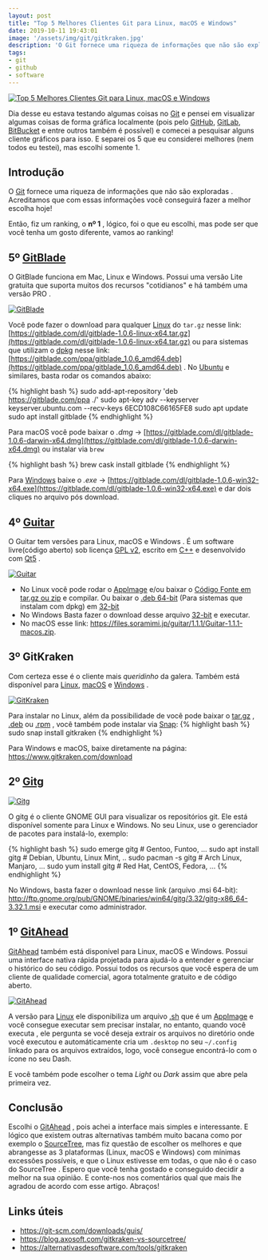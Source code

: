```yaml
---
layout: post
title: "Top 5 Melhores Clientes Git para Linux, macOS e Windows"
date: 2019-10-11 19:43:01
image: '/assets/img/git/gitkraken.jpg'
description: 'O Git fornece uma riqueza de informações que não são exploradas .'
tags:
- git
- github
- software
---
```


[![Top 5 Melhores Clientes Git para Linux, macOS e Windows](/assets/img/git/gitkraken.jpg)](/assets/img/git/gitkraken.jpg)

Dia desse eu estava testando algumas coisas no [Git](https://git-scm.com/) e pensei em visualizar algumas coisas de forma gráfica localmente (pois pelo [GitHub](https://github.com/terroo), [GitLab](https://gitlab.com/terminalroot), [BitBucket](https://bitbucket.com/terminalroot) e entre outros também é possível) e comecei a pesquisar alguns cliente gráficos para isso. E separei os 5 que eu considerei melhores (nem todos eu testei), mas escolhi somente 1.

## Introdução

O [Git](https://terminalroot.com.br/git) fornece uma riqueza de informações que não são exploradas . Acreditamos que com essas informações você conseguirá fazer a melhor escolha hoje!

Então, fiz um ranking, o **nº 1** , lógico, foi o que eu escolhi, mas pode ser que você tenha um gosto diferente, vamos ao ranking!

## 5º [GitBlade](https://gitblade.com/)
O GitBlade funciona em Mac, Linux e Windows. Possui uma versão Lite gratuita que suporta muitos dos recursos "cotidianos" e há também uma versão PRO .

[![GitBlade](https://gitblade.com/screenshots/new/4.png)](https://gitblade.com/screenshots/new/4.png)

Você pode fazer o download para qualquer [Linux](https://terminalroot.com.br/linux/) do `tar.gz` nesse link: [https://gitblade.com/dl/gitblade-1.0.6-linux-x64.tar.gz](https://gitblade.com/dl/gitblade-1.0.6-linux-x64.tar.gz) ou para sistemas que utilizam o [dpkg](https://terminalroot.com.br/2014/12/como-criar-pacotes-deb.html) nesse link: [https://gitblade.com/ppa/gitblade_1.0.6_amd64.deb](https://gitblade.com/ppa/gitblade_1.0.6_amd64.deb) . No [Ubuntu](https://terminalroot.com.br/2019/10/remaster-ubuntu-buntuwm-linux.html) e similares, basta rodar os comandos abaixo:

{% highlight bash %}
sudo add-apt-repository 'deb https://gitblade.com/ppa ./'
sudo apt-key adv --keyserver keyserver.ubuntu.com --recv-keys 6ECD108C66165FE8
sudo apt update
sudo apt install gitblade
{% endhighlight %}

Para macOS você pode baixar o *.dmg* → [https://gitblade.com/dl/gitblade-1.0.6-darwin-x64.dmg](https://gitblade.com/dl/gitblade-1.0.6-darwin-x64.dmg) ou instalar via `brew`

{% highlight bash %}
brew cask install gitblade
{% endhighlight %}

Para [Windows](https://terminalroot.com.br/2018/03/como-usar-o-shell-bash-no-windows.html) baixe o *.exe* → [https://gitblade.com/dl/gitblade-1.0.6-win32-x64.exe](https://gitblade.com/dl/gitblade-1.0.6-win32-x64.exe) e dar dois cliques no arquivo pós download.

<script async src="https://pagead2.googlesyndication.com/pagead/js/adsbygoogle.js"></script>
<!-- Informat -->
<ins class="adsbygoogle"
     style="display:block"
     data-ad-client="ca-pub-2838251107855362"
     data-ad-slot="2327980059"
     data-ad-format="auto"
     data-full-width-responsive="true"></ins>
<script>
(adsbygoogle = window.adsbygoogle || []).push({});
</script>

## 4º [Guitar](https://github.com/soramimi/Guitar)

O Guitar tem versões para Linux, macOS e Windows . É um software livre(código aberto) sob licença [GPL v2](https://www.gnu.org/licenses/old-licenses/gpl-2.0.html), escrito em [C++](https://isocpp.org/) e desenvolvido com [Qt5](https://www.qt.io/developers/) .     

[![Guitar](/assets/img/git/guitar.png)](/assets/img/git/guitar.png)

+ No Linux você pode rodar o [AppImage](https://appimage.org/) e/ou baixar o [Código Fonte em tar.gz ou zip](https://github.com/soramimi/Guitar/releases/tag/continuous) e compilar. Ou baixar o [.deb 64-bit](https://files.soramimi.jp/guitar/1.1.1/guitar_1.1.1_amd64.deb) (Para sistemas que instalam com dpkg) em [32-bit](https://files.soramimi.jp/guitar/1.1.1/guitar_1.1.1_i386.deb)
+ No Windows Basta fazer o download desse arquivo [32-bit](https://files.soramimi.jp/guitar/1.1.1/Guitar-1.1.1-win32-installer.exe) e executar.
+ No macOS esse link: <https://files.soramimi.jp/guitar/1.1.1/Guitar-1.1.1-macos.zip>.

<script async src="https://pagead2.googlesyndication.com/pagead/js/adsbygoogle.js"></script>
<!-- Informat -->
<ins class="adsbygoogle"
     style="display:block"
     data-ad-client="ca-pub-2838251107855362"
     data-ad-slot="2327980059"
     data-ad-format="auto"
     data-full-width-responsive="true"></ins>
<script>
(adsbygoogle = window.adsbygoogle || []).push({});
</script>

## 3º GitKraken

Com certeza esse é o cliente mais *queridinho* da galera. Também está disponível para [Linux](https://terminalroot.com.br/linux/), [macOS](https://terminalroot.com.br/2018/03/como-instalar-o-mac-os-x-em-virtualbox-no-linux.html) e [Windows](https://terminalroot.com.br/2018/03/como-usar-o-shell-bash-no-windows.html) .

[![GitKraken](/assets/img/git/gitkraken.jpg)](/assets/img/git/gitkraken.jpg)

Para instalar no Linux, além da possibilidade de você pode baixar o [tar.gz](https://www.gitkraken.com/download) , [.deb](https://www.gitkraken.com/download) ou [.rpm](https://www.gitkraken.com/download) , você também pode instalar via [Snap](https://snapcraft.io/gitkraken):
{% highlight bash %}
sudo snap install gitkraken
{% endhighlight %}

Para Windows e macOS, baixe diretamente na página: <https://www.gitkraken.com/download>

<script async src="https://pagead2.googlesyndication.com/pagead/js/adsbygoogle.js"></script>
<!-- Informat -->
<ins class="adsbygoogle"
     style="display:block"
     data-ad-client="ca-pub-2838251107855362"
     data-ad-slot="2327980059"
     data-ad-format="auto"
     data-full-width-responsive="true"></ins>
<script>
(adsbygoogle = window.adsbygoogle || []).push({});
</script>

## 2º [Gitg](https://wiki.gnome.org/Apps/Gitg/)

[![Gitg](/assets/img/git/gitg.jpg)](/assets/img/git/gitg.jpg)

O gitg é o cliente GNOME GUI para visualizar os repositórios git. Ele está disponível somente para Linux e Windows. No seu Linux, use o gerenciador de pacotes para instalá-lo, exemplo:

{% highlight bash %}
sudo emerge gitg # Gentoo, Funtoo, ...
sudo apt install gitg # Debian, Ubuntu, Linux Mint, ..
sudo pacman -s gitg # Arch Linux, Manjaro, ...
sudo yum install gitg # Red Hat, CentOS, Fedora, ...
{% endhighlight %}

No Windows, basta fazer o download nesse link (arquivo .msi 64-bit): <http://ftp.gnome.org/pub/GNOME/binaries/win64/gitg/3.32/gitg-x86_64-3.32.1.msi> e executar como administrador.


## 1º [GitAhead](https://gitahead.github.io/gitahead.com/)

[GitAhead](https://gitahead.github.io/gitahead.com/) também está disponível para Linux, macOS e Windows. Possui uma interface nativa rápida projetada para ajudá-lo a entender e gerenciar o histórico do seu código. Possui todos os recursos que você espera de um cliente de qualidade comercial, agora totalmente gratuito e de código aberto.

[![GitAhead](/assets/img/git/gitahead.png)](/assets/img/git/gitahead.png)

A versão para [Linux](https://terminalroot.com.br/linux/) ele disponibiliza um arquivo [.sh](https://terminalroot.com.br/shell) que é um [AppImage](https://appimage.org/) e você consegue executar sem precisar instalar, no entanto, quando você executa , ele pergunta se você deseja extrair os arquivos no diretório onde você executou e automáticamente cria um `.desktop` no seu `~/.config` linkado para os arquivos extraídos, logo, você consegue encontrá-lo com o ícone no seu Dash.

E você também pode escolher o tema *Light* ou *Dark* assim que abre pela primeira vez.

## Conclusão

Escolhi o [GitAhead](https://gitahead.github.io/gitahead.com/) , pois achei a interface mais simples e interessante. E lógico que existem outras alternativas também muito bacana como por exemplo o [SourceTree](https://www.sourcetreeapp.com/), mas fiz questão de escolher os melhores e que abrangesse as 3 plataformas (Linux, macOS e Windows) com mínimas excessões possíveis, e que o Linux estivesse em todas, o que não é o caso do SourceTree . Espero que você tenha gostado e conseguido decidir a melhor na sua opinião. E conte-nos nos comentários qual que mais lhe agradou de acordo com esse artigo. Abraços!

## Links úteis

+ <https://git-scm.com/downloads/guis/>
+ <https://blog.axosoft.com/gitkraken-vs-sourcetree/>
+ <https://alternativasdesoftware.com/tools/gitkraken>
    


